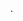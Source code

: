 




















































































                           .
